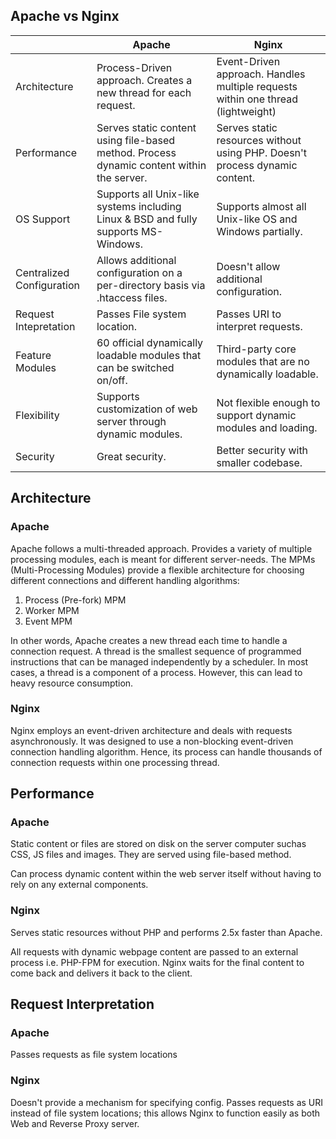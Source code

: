 ## Apache vs Nginx

|                           | Apache                                                                                    | Nginx                                                                            |
| ------------------------- | ----------------------------------------------------------------------------------------- | -------------------------------------------------------------------------------- |
| Architecture              | Process-Driven approach. Creates a new thread for each request.                           | Event-Driven approach. Handles multiple requests within one thread (lightweight) |
| Performance               | Serves static content using file-based method. Process dynamic content within the server. | Serves static resources without using PHP. Doesn't process dynamic content.      |
| OS Support                | Supports all Unix-like systems including Linux & BSD and fully supports MS-Windows.       | Supports almost all Unix-like OS and Windows partially.                          |
| Centralized Configuration | Allows additional configuration on a per-directory basis via .htaccess files.             | Doesn't allow additional configuration.                                          |
| Request Intepretation     | Passes File system location.                                                              | Passes URI to interpret requests.                                                |
| Feature Modules           | 60 official dynamically loadable modules that can be switched on/off.                     | Third-party core modules that are no dynamically loadable.                       |
| Flexibility               | Supports customization of web server through dynamic modules.                             | Not flexible enough to support dynamic modules and loading.                      |
| Security                  | Great security.                                                                           | Better security with smaller codebase.                                           |

## Architecture

### Apache

Apache follows a multi-threaded approach. Provides a variety of multiple processing modules, each is meant for different server-needs. The MPMs (Multi-Processing Modules) provide a flexible architecture for choosing different connections and different handling algorithms:

1. Process (Pre-fork) MPM
2. Worker MPM
3. Event MPM

In other words, Apache creates a new thread each time to handle a connection request. A thread is the smallest sequence of programmed instructions that can be managed independently by a scheduler. In most cases, a thread is a component of a process. However, this can lead to heavy resource consumption.

### Nginx

Nginx employs an event-driven architecture and deals with requests asynchronously. It was designed to use a non-blocking event-driven connection handling algorithm. Hence, its process can handle thousands of connection requests within one processing thread.

## Performance

### Apache

Static content or files are stored on disk on the server computer suchas CSS, JS files and images. They are served using file-based method.

Can process dynamic content within the web server itself without having to rely on any external components.

### Nginx

Serves static resources without PHP and performs 2.5x faster than Apache.

All requests with dynamic webpage content are passed to an external process i.e. PHP-FPM for execution. Nginx waits for the final content to come back and delivers it back to the client.

## Request Interpretation

### Apache

Passes requests as file system locations

### Nginx

Doesn't provide a mechanism for specifying config. Passes requests as URI instead of file system locations; this allows Nginx to function easily as both Web and Reverse Proxy server.
